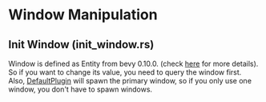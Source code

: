 # Window Manipulation

## Init Window (init_window.rs)

Window is defined as Entity from bevy 0.10.0. (check [here](https://bevyengine.org/learn/book/migration-guides/0.9-0.10/#windows-as-entities) for more details).<br />
So if you want to change its value, you need to query the window first.<br />
Also, [DefaultPlugin](https://docs.rs/bevy/latest/bevy/prelude/struct.DefaultPlugins.html) will spawn the primary window, so if you only use one window, you don't have to spawn windows.

